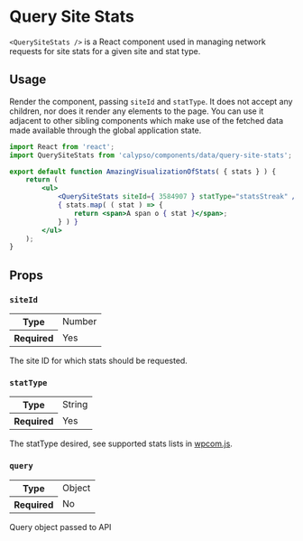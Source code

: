 # Query Site Stats

`<QuerySiteStats />` is a React component used in managing network requests for site stats for a given site and stat type.

## Usage

Render the component, passing `siteId` and `statType`. It does not accept any children, nor does it render any elements to the page. You can use it adjacent to other sibling components which make use of the fetched data made available through the global application state.

```jsx
import React from 'react';
import QuerySiteStats from 'calypso/components/data/query-site-stats';

export default function AmazingVisualizationOfStats( { stats } ) {
	return (
		<ul>
			<QuerySiteStats siteId={ 3584907 } statType="statsStreak" />
			{ stats.map( ( stat ) => {
				return <span>A span o { stat }</span>;
			} ) }
		</ul>
	);
}
```

## Props

### `siteId`

<table>
	<tr><th>Type</th><td>Number</td></tr>
	<tr><th>Required</th><td>Yes</td></tr>
</table>

The site ID for which stats should be requested.

### `statType`

<table>
	<tr><th>Type</th><td>String</td></tr>
	<tr><th>Required</th><td>Yes</td></tr>
</table>

The statType desired, see supported stats lists in [wpcom.js](https://github.com/Automattic/wpcom.js/blob/HEAD/lib/runtime/site.get.js#L13-L29).

### `query`

<table>
	<tr><th>Type</th><td>Object</td></tr>
	<tr><th>Required</th><td>No</td></tr>
</table>

Query object passed to API
